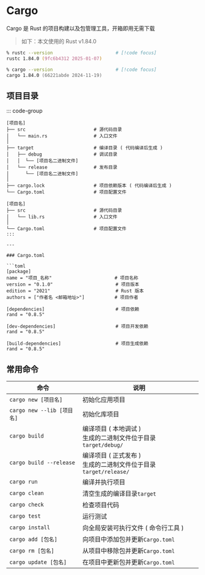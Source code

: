 # Cargo

Cargo 是 Rust 的项目构建以及包管理工具，开箱即用无需下载

> 如下：本文使用的 Rust v1.84.0

```zsh
% rustc --version                       # [!code focus]
rustc 1.84.0 (9fc6b4312 2025-01-07)

% cargo --version                       # [!code focus]
cargo 1.84.0 (66221abde 2024-11-19)
```

## 项目目录

::: code-group

```[初始目录结构 ( 应用 )]
[项目名]
├── src                         # 源代码目录
│   └── main.rs                 # 入口文件
│
├── target                      # 编译目录 ( 代码编译后生成 )
│   ├── debug                   # 调试目录
│   │  └── [项目名二进制文件]
│   └── release                 # 发布目录
│      └── [项目名二进制文件]
│
├── cargo.lock                  # 项目依赖版本 ( 代码编译后生成 )
└── Cargo.toml                  # 项目配置文件
```

````[初始目录结构 ( 库 )]
[项目名]
├── src                         # 源代码目录
│   └── lib.rs                  # 入口文件
│
└── Cargo.toml                  # 项目配置文件
:::

---

### Cargo.toml

```toml
[package]
name = "项目_名称"                       # 项目名称
version = "0.1.0"                       # 项目版本
edition = "2021"                        # Rust 版本
authors = ["作者名 <邮箱地址>"]           # 项目作者

[dependencies]                          # 项目依赖
rand = "0.8.5"

[dev-dependencies]                      # 项目开发依赖
rand = "0.8.5"

[build-dependencies]                    # 项目生成依赖
rand = "0.8.5"
````

## 常用命令

| 命令                       | 说明                                                                 |
| -------------------------- | -------------------------------------------------------------------- |
| `cargo new [项目名]`       | 初始化应用项目                                                       |
| `cargo new --lib [项目名]` | 初始化库项目                                                         |
| `cargo build`              | 编译项目 ( 本地调试 ) <br/>生成的二进制文件位于目录`target/debug/`   |
| `cargo build --release`    | 编译项目 ( 正式发布 ) <br/>生成的二进制文件位于目录`target/release/` |
| `cargo run`                | 编译并执行项目                                                       |
| `cargo clean`              | 清空生成的编译目录`target`                                           |
| `cargo check`              | 检查项目代码                                                         |
| `cargo test`               | 运行测试                                                             |
| `cargo install`            | 向全局安装可执行文件 ( 命令行工具 )                                  |
| `cargo add [包名]`         | 向项目中添加包并更新`Cargo.toml`                                     |
| `cargo rm [包名]`          | 从项目中移除包并更新`Cargo.toml`                                     |
| `cargo update [包名]`      | 在项目中更新包并更新`Cargo.toml`                                     |
